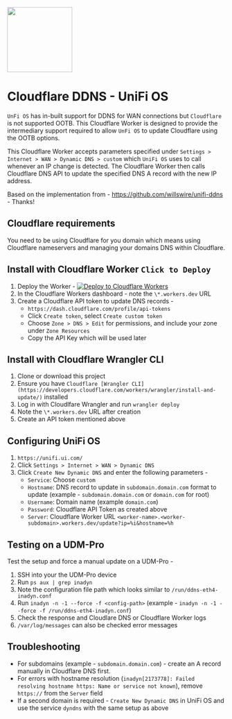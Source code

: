 <img src="https://www.cloudflare.com/img/logo-cloudflare.svg" width="150">  

# Cloudflare DDNS - UniFi OS

`UnFi OS` has in-built support for DDNS for WAN connections but `Cloudflare` is not supported OOTB. This Cloudflare Worker is designed to provide the intermediary support required to allow `UnFi OS` to update Cloudflare using the OOTB options.

This Cloudflare Worker accepts parameters specified under `Settings > Internet > WAN > Dynamic DNS > custom` which `UniFi OS` uses to call whenever an IP change is detected. The Cloudflare Worker then calls Cloudflare DNS API to update the specified DNS A record with the new IP address.

Based on the implementation from - https://github.com/willswire/unifi-ddns⁠ - Thanks!

## Cloudflare requirements

You need to be using Cloudflare for you domain which means using Cloudflare nameservers and managing your domains DNS within Cloudflare.

## Install with Cloudflare Worker `Click to Deploy`

1. Deploy the Worker - [![Deploy to Cloudflare Workers](https://deploy.workers.cloudflare.com/button)](https://deploy.workers.cloudflare.com/?url=https://github.com/workerforce/unifi-ddns)
2. In the Cloudflare Workers dashboard - note the `\*.workers.dev` URL
4. Create a Cloudflare API token to update DNS records - 
   - `https://dash.cloudflare.com/profile/api-tokens`
   - Click `Create token`, select `Create custom token`
   - Choose `Zone > DNS > Edit` for permissions, and include your zone under `Zone Resources` 
   - Copy the API Key which will be used later

## Install with Cloudflare Wrangler CLI

1. Clone or download this project
2. Ensure you have `Cloudflare [Wrangler CLI](https://developers.cloudflare.com/workers/wrangler/install-and-update/)` installed
3. Log in with Cloudlfare Wrangler and run `wrangler deploy`
4. Note the `\*.workers.dev` URL after creation
5. Create an API token mentioned above

## Configuring UniFi OS

1. `https://unifi.ui.com/`
2. Click `Settings > Internet > WAN > Dynamic DNS`
3. Click `Create New Dynamic DNS` and enter the following parameters -
   - `Service`: Choose `custom`
   - `Hostname`: DNS record to update in `subdomain.domain.com` format to update (example - `subdomain.domain.com` or `domain.com` for root)
   - `Username`: Domain name (example `domain.com`)
   - `Password`: Cloudflare API Token as created above
   - `Server`: Cloudflare Worker URL `<worker-name>.<worker-subdomain>.workers.dev/update?ip=%i&hostname=%h`

## Testing on a UDM-Pro
Test the setup and force a manual update on a UDM-Pro -
1. SSH into your the UDM-Pro device
2. Run `ps aux | grep inadyn`
3. Note the configuration file path which looks similar to `/run/ddns-eth4-inadyn.conf`
4. Run `inadyn -n -1 --force -f <config-path>` (example - `inadyn -n -1 --force -f /run/ddns-eth4-inadyn.conf`)
5. Check the response and Cloudlare DNS or Cloudflare Worker logs
6. `/var/log/messages` can also be checked error messages

## Troubleshooting

- For subdomains (example - `subdomain.domain.com`) - create an A record manually in Cloudflare DNS first.
- For errors with hostname resolution (`inadyn[2173778]: Failed resolving hostname https: Name or service not known`), remove `https://` from the `Server` field
- If a second domain is required - `Create New Dynamic DNS` in UniFi OS and use the service `dyndns` with the same setup as above
